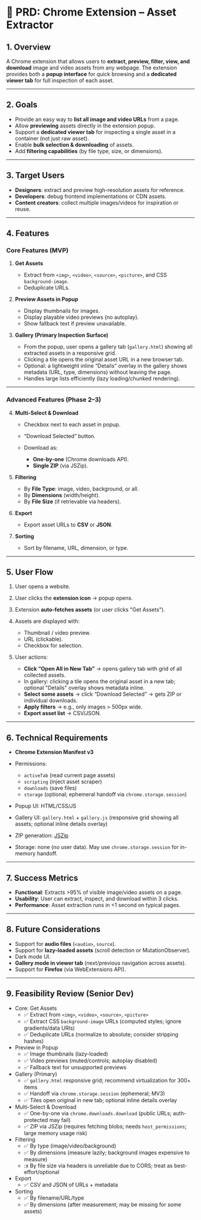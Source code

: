 # 📄 PRD: Chrome Extension – Asset Extractor

## 1. Overview

A Chrome extension that allows users to **extract, preview, filter, view, and download** image and video assets from any webpage. The extension provides both a **popup interface** for quick browsing and a **dedicated viewer tab** for full inspection of each asset.

---

## 2. Goals

- Provide an easy way to **list all image and video URLs** from a page.
- Allow **previewing** assets directly in the extension popup.
- Support a **dedicated viewer tab** for inspecting a single asset in a container (not just raw asset).
- Enable **bulk selection & downloading** of assets.
- Add **filtering capabilities** (by file type, size, or dimensions).

---

## 3. Target Users

- **Designers**: extract and preview high-resolution assets for reference.
- **Developers**: debug frontend implementations or CDN assets.
- **Content creators**: collect multiple images/videos for inspiration or reuse.

---

## 4. Features

### **Core Features (MVP)**

1. **Get Assets**

   - Extract from `<img>`, `<video>`, `<source>`, `<picture>`, and CSS `background-image`.
   - Deduplicate URLs.

2. **Preview Assets in Popup**

   - Display thumbnails for images.
   - Display playable video previews (no autoplay).
   - Show fallback text if preview unavailable.

3. **Gallery (Primary Inspection Surface)**

   - From the popup, user opens a gallery tab (`gallery.html`) showing all extracted assets in a responsive grid.
   - Clicking a tile opens the original asset URL in a new browser tab.
   - Optional: a lightweight inline “Details” overlay in the gallery shows metadata (URL, type, dimensions) without leaving the page.
   - Handles large lists efficiently (lazy loading/chunked rendering).

---

### **Advanced Features (Phase 2–3)**

4. **Multi-Select & Download**

   - Checkbox next to each asset in popup.
   - “Download Selected” button.
   - Download as:

     - **One-by-one** (Chrome downloads API).
     - **Single ZIP** (via JSZip).

5. **Filtering**

   - By **File Type**: image, video, background, or all.
   - By **Dimensions** (width/height).
   - By **File Size** (if retrievable via headers).

6. **Export**

   - Export asset URLs to **CSV** or **JSON**.

7. **Sorting**

   - Sort by filename, URL, dimension, or type.

---

## 5. User Flow

1. User opens a website.
2. User clicks the **extension icon** → popup opens.
3. Extension **auto-fetches assets** (or user clicks "Get Assets").
4. Assets are displayed with:

   - Thumbnail / video preview.
   - URL (clickable).
   - Checkbox for selection.

5. User actions:

   - **Click “Open All in New Tab”** → opens gallery tab with grid of all collected assets.
   - In gallery: clicking a tile opens the original asset in a new tab; optional "Details" overlay shows metadata inline.
   - **Select some assets** → click “Download Selected” → gets ZIP or individual downloads.
   - **Apply filters** → e.g., only images > 500px wide.
   - **Export asset list** → CSV/JSON.

---

## 6. Technical Requirements

- **Chrome Extension Manifest v3**
- Permissions:

  - `activeTab` (read current page assets)
  - `scripting` (inject asset scraper)
  - `downloads` (save files)
  - `storage` (optional; ephemeral handoff via `chrome.storage.session`)

- Popup UI: HTML/CSS/JS
- Gallery UI: `gallery.html` + `gallery.js` (responsive grid showing all assets; optional inline details overlay)
- ZIP generation: [JSZip](https://stuk.github.io/jszip/)
- Storage: none (no user data). May use `chrome.storage.session` for in-memory handoff.

---

## 7. Success Metrics

- **Functional**: Extracts >95% of visible image/video assets on a page.
- **Usability**: User can extract, inspect, and download within 3 clicks.
- **Performance**: Asset extraction runs in <1 second on typical pages.

---

## 8. Future Considerations

- Support for **audio files** (`<audio>`, `source`).
- Support for **lazy-loaded assets** (scroll detection or MutationObserver).
- Dark mode UI.
- **Gallery mode in viewer tab** (next/previous navigation across assets).
- Support for **Firefox** (via WebExtensions API).

---

## 9. Feasibility Review (Senior Dev)

- Core: Get Assets
  - :white_check_mark: Extract from `<img>`, `<video>`, `<source>`, `<picture>`
  - :white_check_mark: Extract CSS `background-image` URLs (computed styles; ignore gradients/data URIs)
  - :white_check_mark: Deduplicate URLs (normalize to absolute; consider stripping hashes)
- Preview in Popup
  - :white_check_mark: Image thumbnails (lazy-loaded)
  - :white_check_mark: Video previews (muted/controls; autoplay disabled)
  - :white_check_mark: Fallback text for unsupported previews
- Gallery (Primary)
  - :white_check_mark: `gallery.html` responsive grid; recommend virtualization for 300+ items
  - :white_check_mark: Handoff via `chrome.storage.session` (ephemeral; MV3)
  - :white_check_mark: Tiles open original in new tab; optional inline details overlay
- Multi-Select & Download
  - :white_check_mark: One-by-one via `chrome.downloads.download` (public URLs; auth-protected may fail)
  - :white_check_mark: ZIP via JSZip (requires fetching blobs; needs `host_permissions`; large memory usage risk)
- Filtering
  - :white_check_mark: By type (image/video/background)
  - :white_check_mark: By dimensions (measure lazily; background images expensive to measure)
  - :x By file size via headers is unreliable due to CORS; treat as best-effort/optional
- Export
  - :white_check_mark: CSV and JSON of URLs + metadata
- Sorting
  - :white_check_mark: By filename/URL/type
  - :white_check_mark: By dimensions (after measurement; may be missing for some assets)
